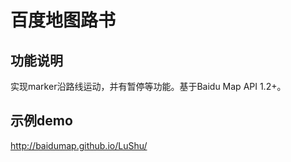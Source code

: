 百度地图路书
=========================

功能说明
----------------------

实现marker沿路线运动，并有暂停等功能。基于Baidu Map API 1.2+。

示例demo
--------------------

http://baidumap.github.io/LuShu/
